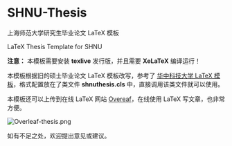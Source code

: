 # SHNU-Thesis

上海师范大学研究生毕业论文 LaTeX 模板

LaTeX Thesis Template for SHNU

**注意：** 本模板需要安装 **texlive** 发行版，并且需要 **XeLaTeX** 编译运行！

本模板根据旧的硕士毕业论文 LaTeX 模板改写，参考了 [华中科技大学 LaTeX 模板](https://github.com/skinaze/HUSTPaperTemp)，格式配置放在了类文件 **shnuthesis.cls** 中，直接调用该类文件就可以使用。

本模板还可以上传到在线 LaTeX 网站 [Overeaf](https://www.overleaf.com)，在线使用 LaTeX 写文章，也非常方便。

![Overleaf-thesis.png](https://i.loli.net/2020/06/03/xOasPBwQ9Mqfemt.png)

如有不足之处，欢迎提出意见或建议。

